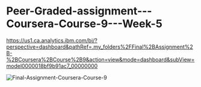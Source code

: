 # Peer-Graded-assignment---Coursera-Course-9---Week-5


https://us1.ca.analytics.ibm.com/bi/?perspective=dashboard&pathRef=.my_folders%2FFinal%2BAssignment%2B-%2BCoursera%2BCourse%2B9&action=view&mode=dashboard&subView=model0000018bf9b91ac7_00000000



![Final-Assignment-Coursera-Course-9](https://github.com/kasturi-sahu/Peer-Graded-assignment---Coursera-Course-9---Week-5/assets/66899366/e0f59f8b-6888-42a6-9859-e2a9c2959e6c)


